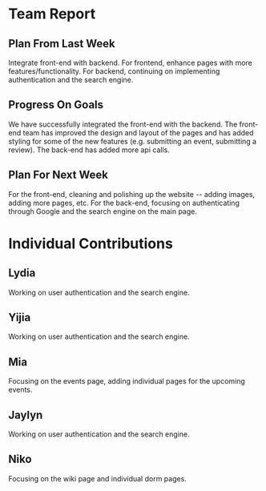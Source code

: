 # Team Report
## Plan From Last Week
Integrate front-end with backend. For frontend, enhance pages with more features/functionality. 
For backend, continuing on implementing authentication and the search engine.

## Progress On Goals
We have successfully integrated the front-end with the backend. The front-end team has improved the 
design and layout of the pages and has added styling for some of the new features (e.g. submitting
an event, submitting a review). The back-end has added more api calls.

## Plan For Next Week
For the front-end, cleaning and polishing up the website -- adding images, adding more pages, etc.
For the back-end, focusing on authenticating through Google and the search engine on the main page.

# Individual Contributions

## Lydia
Working on user authentication and the search engine.

## Yijia
Working on user authentication and the search engine.

## Mia
Focusing on the events page, adding individual pages for the upcoming events. 

## Jaylyn
Working on user authentication and the search engine.

## Niko
Focusing on the wiki page and individual dorm pages.

